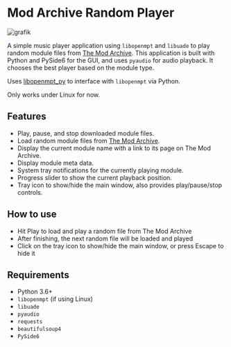 # Mod Archive Random Player

![grafik](https://github.com/user-attachments/assets/08d67a9b-7e61-4688-b349-0bb50951f84b)

A simple music player application using `libopenmpt` and `libuade` to play random module files from [The Mod Archive](https://modarchive.org). This application is built with Python and PySide6 for the GUI, and uses `pyaudio` for audio playback. It chooses the best player based on the module type.

Uses [libopenmpt_py](https://github.com/shroom00/libopenmpt_py) to interface with `libopenmpt` via Python.

Only works under Linux for now.

## Features

- Play, pause, and stop downloaded module files.
- Load random module files from [The Mod Archive](https://modarchive.org).
- Display the current module name with a link to its page on The Mod Archive.
- Display module meta data.
- System tray notifications for the currently playing module.
- Progress slider to show the current playback position.
- Tray icon to show/hide the main window, also provides play/pause/stop controls.

## How to use

- Hit Play to load and play a random file from The Mod Archive
- After finishing, the next random file will be loaded and played
- Click on the tray icon to show/hide the main window, or press Escape to hide it

## Requirements

- Python 3.6+
- `libopenmpt` (if using Linux)
- `libuade`
- `pyaudio`
- `requests`
- `beautifulsoup4`
- `PySide6`
